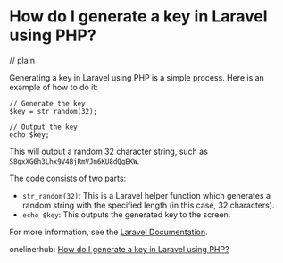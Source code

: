 # How do I generate a key in Laravel using PHP?
// plain

Generating a key in Laravel using PHP is a simple process. Here is an example of how to do it:

```
// Generate the key
$key = str_random(32);

// Output the key
echo $key;
```

This will output a random 32 character string, such as `S8gxXG6h3Lhx9V4BjRmVJm6KU8dQqEKW`.

The code consists of two parts:
- `str_random(32)`: This is a Laravel helper function which generates a random string with the specified length (in this case, 32 characters).
- `echo $key`: This outputs the generated key to the screen.

For more information, see the [Laravel Documentation](https://laravel.com/docs/5.7/helpers#method-str-random).

onelinerhub: [How do I generate a key in Laravel using PHP?](https://onelinerhub.com/php-laravel/how-do-i-generate-a-key-in-laravel-using-php)